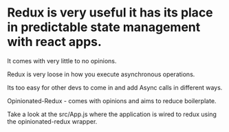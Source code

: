 # Redux is very useful it has its place in predictable state management with react apps.

It comes with very little to no opinions.

Redux is very loose in how you execute asynchronous operations.

Its too easy for other devs to come in and add Async calls in different ways.

Opinionated-Redux - comes with opinions and aims to reduce boilerplate.

Take a look at the src/App.js where the application is wired to redux using the opinionated-redux wrapper.
